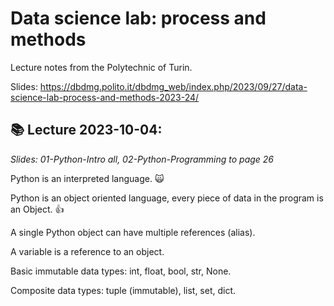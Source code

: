 # Data science lab: process and methods
Lecture notes from the Polytechnic of Turin.

Slides: https://dbdmg.polito.it/dbdmg_web/index.php/2023/09/27/data-science-lab-process-and-methods-2023-24/

## 📚 Lecture 2023-10-04:
*Slides: 01-Python-Intro all, 02-Python-Programming to page 26*

Python is an interpreted language. 🙀

Python is an object oriented language, every piece of data in the program is an Object. 👍

A single Python object can have multiple references (alias).

A variable is a reference to an object.

Basic immutable data types: int, float, bool, str, None.

Composite data types: tuple (immutable), list, set, dict.

